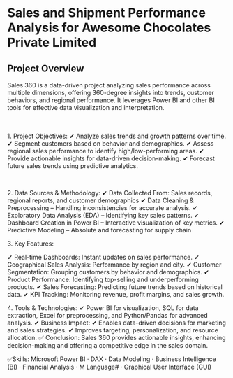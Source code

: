 <h1>Sales and Shipment Performance Analysis for Awesome Chocolates Private Limited</h1>

<h2>Project Overview</h2>
Sales 360 is a data-driven project analyzing sales performance across multiple dimensions, offering 360-degree insights into trends, customer behaviors, and regional performance. It leverages Power BI and other BI tools for effective data visualization and interpretation.
<br/>
<br/>
<br>
<p>
1. Project Objectives:
✔ Analyze sales trends and growth patterns over time.
✔ Segment customers based on behavior and demographics.
✔ Assess regional sales performance to identify high/low-performing areas.
✔ Provide actionable insights for data-driven decision-making.
✔ Forecast future sales trends using predictive analytics.
  </p>
<br/>
<p>
2. Data Sources & Methodology:
✔ Data Collected From: Sales records, regional reports, and customer demographics
✔ Data Cleaning & Preprocessing – Handling inconsistencies for accurate analysis.
✔ Exploratory Data Analysis (EDA) – Identifying key sales patterns.
✔ Dashboard Creation in Power BI – Interactive visualization of key metrics.
✔ Predictive Modeling  – Absolute and forecasting for supply chain 
</p>
<p>
3. Key Features:
   
✔ Real-time Dashboards: Instant updates on sales performance.
✔ Geographical Sales Analysis: Performance by region and city.
✔ Customer Segmentation: Grouping customers by behavior and demographics.
✔ Product Performance: Identifying top-selling and underperforming products.
✔ Sales Forecasting: Predicting future trends based on historical data.
✔ KPI Tracking: Monitoring revenue, profit margins, and sales growth.
</p>
<p>
4. Tools & Technologies:
✔ Power BI for visualization, SQL for data extraction, Excel for preprocessing, and Python/Pandas for advanced analysis.
✔ Business Impact:
✔ Enables data-driven decisions for marketing and sales strategies.
✔ Improves targeting, personalization, and resource allocation.
✅ Conclusion:
Sales 360 provides actionable insights, enhancing decision-making and offering a competitive edge in the sales domain.

  </p>
✅Skills: Microsoft Power BI · DAX · Data Modeling · Business Intelligence (BI) · Financial Analysis · M Language# · Graphical User Interface (GUI)

